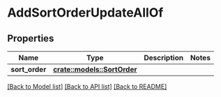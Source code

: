 # AddSortOrderUpdateAllOf

## Properties

Name | Type | Description | Notes
------------ | ------------- | ------------- | -------------
**sort_order** | [**crate::models::SortOrder**](SortOrder.md) |  | 

[[Back to Model list]](../README.md#documentation-for-models) [[Back to API list]](../README.md#documentation-for-api-endpoints) [[Back to README]](../README.md)


